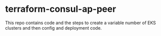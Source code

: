 # terraform-consul-ap-peer
This repo contains code and the steps to create a variable number of EKS clusters and then config and deployment code.
